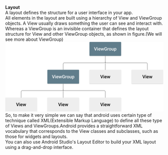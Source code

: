 **Layout**   
A layout defines the structure for a user interface in your app.   
All elements in the layout are built using a hierarchy of View and ViewGroup objects. A View usually draws something the user can see and interact with. Whereas a ViewGroup is an invisible container that defines the layout structure for View and other ViewGroup objects, as shown in figure.(We will see more about ViewGroup)      
![ViewGroup](https://github.com/mishra3452/BasicsOfAndroidUserInterface/blob/master/Lesson1/viewgroup_2x.png)      
So, to make it very simple we can say that android uses certain type of technique called XML(Extensible Markup Language) to define all these type of Views and ViewGroups.Android provides a straightforward XML vocabulary that corresponds to the View classes and subclasses, such as those for widgets and layouts.    
You can also use Android Studio's Layout Editor to build your XML layout using a drag-and-drop interface. 

